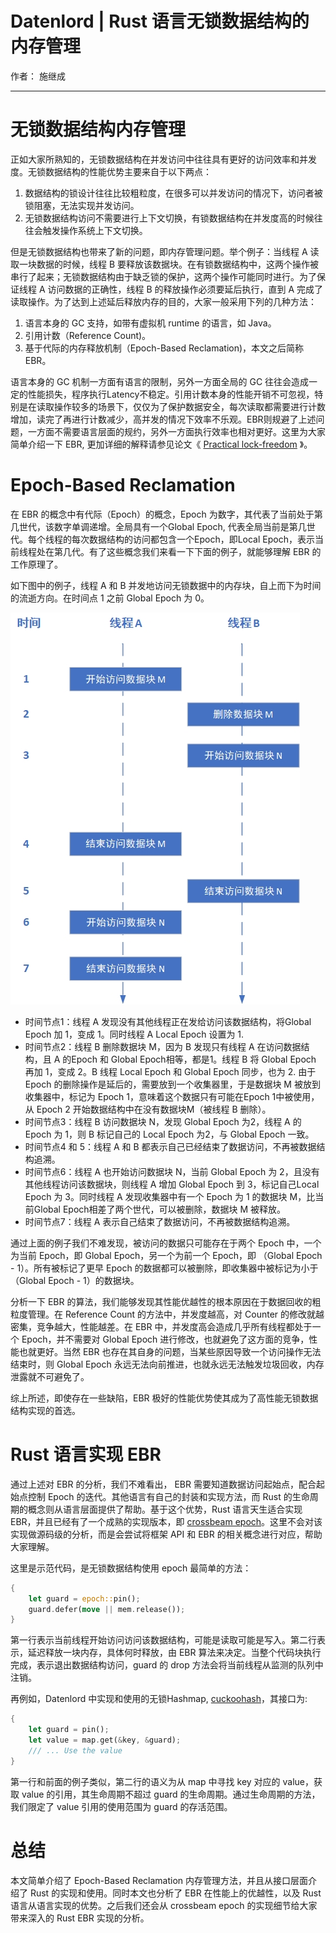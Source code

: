 # Datenlord | Rust 语言无锁数据结构的内存管理

作者： 施继成 

-------

# 无锁数据结构内存管理

正如大家所熟知的，无锁数据结构在并发访问中往往具有更好的访问效率和并发度。无锁数据结构的性能优势主要来自于以下两点：

1. 数据结构的锁设计往往比较粗粒度，在很多可以并发访问的情况下，访问者被锁阻塞，无法实现并发访问。
2. 无锁数据结构访问不需要进行上下文切换，有锁数据结构在并发度高的时候往往会触发操作系统上下文切换。

但是无锁数据结构也带来了新的问题，即内存管理问题。举个例子：当线程 A 读取一块数据的时候，线程 B 要释放该数据块。在有锁数据结构中，这两个操作被串行了起来；无锁数据结构由于缺乏锁的保护，这两个操作可能同时进行。为了保证线程 A 访问数据的正确性，线程 B 的释放操作必须要延后执行，直到 A 完成了读取操作。为了达到上述延后释放内存的目的，大家一般采用下列的几种方法：

1. 语言本身的 GC 支持，如带有虚拟机 runtime 的语言，如 Java。
2. 引用计数（Reference Count)。
3. 基于代际的内存释放机制（Epoch-Based Reclamation)，本文之后简称EBR。

语言本身的 GC 机制一方面有语言的限制，另外一方面全局的 GC 往往会造成一定的性能损失，程序执行Latency不稳定。引用计数本身的性能开销不可忽视，特别是在读取操作较多的场景下，仅仅为了保护数据安全，每次读取都需要进行计数增加，读完了再进行计数减少，高并发的情况下效率不乐观。EBR则规避了上述问题，一方面不需要语言层面的规约，另外一方面执行效率也相对更好。这里为大家简单介绍一下 EBR, 更加详细的解释请参见论文《 [Practical lock-freedom](https://www.cl.cam.ac.uk/techreports/UCAM-CL-TR-579.pdf) 》。

# Epoch-Based Reclamation

在 EBR 的概念中有代际（Epoch）的概念，Epoch 为数字，其代表了当前处于第几世代，该数字单调递增。全局具有一个Global Epoch, 代表全局当前是第几世代。每个线程的每次数据结构的访问都包含一个Epoch，即Local Epoch，表示当前线程处在第几代。有了这些概念我们来看一下下面的例子，就能够理解 EBR 的工作原理了。

如下图中的例子，线程 A 和 B 并发地访问无锁数据中的内存块，自上而下为时间的流逝方向。在时间点 1 之前 Global Epoch 为 0。

![epoch example](./image/datenlord/epoch-example.jpg)

* 时间节点1：线程 A 发现没有其他线程正在发给访问该数据结构，将Global Epoch 加 1，变成 1。同时线程 A Local Epoch 设置为 1.
* 时间节点2：线程 B 删除数据块 M，因为 B 发现只有线程 A 在访问数据结构，且 A 的Epoch 和 Global Epoch相等，都是1。线程 B 将 Global Epoch 再加 1，变成 2。B 线程 Local Epoch 和 Global Epoch 同步，也为 2. 由于 Epoch 的删除操作是延后的，需要放到一个收集器里，于是数据块 M 被放到收集器中，标记为 Epoch 1，意味着这个数据只有可能在Epoch 1中被使用，从 Epoch 2 开始数据结构中在没有数据块M（被线程 B 删除）。
* 时间节点3：线程 B 访问数据块 N，发现 Global Epoch 为2，线程 A 的 Epoch 为 1，则 B 标记自己的 Local Epoch 为2，与 Global Epoch 一致。
* 时间节点4 和 5：线程 A 和 B 都表示自己已经结束了数据访问，不再被数据结构追溯。
* 时间节点6：线程 A 也开始访问数据块 N，当前 Global Epoch 为 2，且没有其他线程访问该数据块，则线程 A 增加 Global Epoch 到 3，标记自己Local Epoch 为 3。同时线程 A 发现收集器中有一个 Epoch 为 1 的数据块 M，比当前Global Epoch相差了两个世代，可以被删除，数据块 M 被释放。
* 时间节点7：线程 A 表示自己结束了数据访问，不再被数据结构追溯。

通过上面的例子我们不难发现，被访问的数据只可能存在于两个 Epoch 中，一个为当前 Epoch，即 Global Epoch，另一个为前一个 Epoch，即 （Global Epoch - 1）。所有被标记了更早 Epoch 的数据都可以被删除，即收集器中被标记为小于 （Global Epoch - 1）的数据块。

分析一下 EBR 的算法，我们能够发现其性能优越性的根本原因在于数据回收的粗粒度管理。在 Reference Count 的方法中，并发度越高，对 Counter 的修改就越密集，竞争越大，性能越差。在 EBR 中，并发度高会造成几乎所有线程都处于一个 Epoch，并不需要对 Global Epoch 进行修改，也就避免了这方面的竞争，性能也就更好。当然 EBR 也存在其自身的问题，当某些原因导致一个访问操作无法结束时，则 Global Epoch 永远无法向前推进，也就永远无法触发垃圾回收，内存泄露就不可避免了。

综上所述，即使存在一些缺陷，EBR 极好的性能优势使其成为了高性能无锁数据结构实现的首选。

# Rust 语言实现 EBR

通过上述对 EBR 的分析，我们不难看出， EBR 需要知道数据访问起始点，配合起始点控制 Epoch 的迭代。其他语言有自己的封装和实现方法，而 Rust 的生命周期的概念则从语言层面提供了帮助。基于这个优势，Rust 语言天生适合实现EBR，并且已经有了一个成熟的实现版本，即 [crossbeam epoch](https://github.com/crossbeam-rs/crossbeam/tree/master/crossbeam-epoch)。这里不会对该实现做源码级的分析，而是会尝试将框架 API 和 EBR 的相关概念进行对应，帮助大家理解。

这里是示范代码，是无锁数据结构使用 epoch 最简单的方法：

```rust
{
    let guard = epoch::pin();
    guard.defer(move || mem.release());
}
```

第一行表示当前线程开始访问访问该数据结构，可能是读取可能是写入。第二行表示，延迟释放一块内存，具体何时释放，由 EBR 算法来决定。当整个代码块执行完成，表示退出数据结构访问，guard 的 drop 方法会将当前线程从监测的队列中注销。

再例如，Datenlord 中实现和使用的无锁Hashmap, [cuckoohash](https://github.com/datenlord/lockfree-cuckoohash)，其接口为:

```rust
{
    let guard = pin();
    let value = map.get(&key, &guard);
    /// ... Use the value
}
```
第一行和前面的例子类似，第二行的语义为从 map 中寻找 key 对应的 value，获取 value 的引用，其生命周期不超过 guard 的生命周期。通过生命周期的方法，我们限定了 value 引用的使用范围为 guard 的存活范围。

# 总结
本文简单介绍了 Epoch-Based Reclamation 内存管理方法，并且从接口层面介绍了 Rust 的实现和使用。同时本文也分析了 EBR 在性能上的优越性，以及 Rust 语言从语言实现的优势。之后我们还会从 crossbeam epoch 的实现细节给大家带来深入的 Rust EBR 实现的分析。